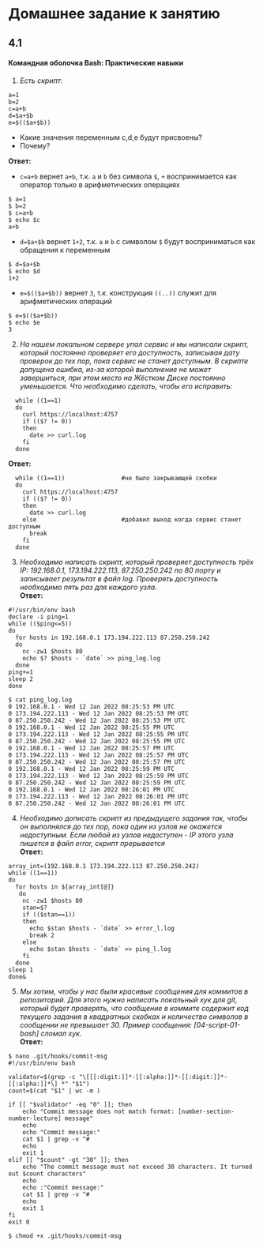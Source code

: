 # Домашнее задание к занятию  
## 4.1  
#### Командная оболочка Bash: Практические навыки  
1. *Есть скрипт:*  
```shell
a=1
b=2
c=a+b
d=$a+$b
e=$(($a+$b))
```  
- Какие значения переменным c,d,e будут присвоены?  
- Почему?  

**Ответ:**  
 - `c=a+b` вернет `a+b`, т.к. `a` и `b` без символа `$`, `+` воспринимается как оператор только в арифметических операциях  
```shell
$ a=1
$ b=2
$ c=a+b
$ echo $c
a+b
```  
 - `d=$a+$b` вернет `1+2`, т.к. `a` и `b` с символом `$` будут восприниматься как обращения к переменным  
```shell
$ d=$a+$b
$ echo $d
1+2
```  
 - `e=$(($a+$b))` вернет `3`, т.к. конструкция `((..))` служит для арифметических операций  
```shell
$ e=$(($a+$b))
$ echo $e
3
```  
2. *На нашем локальном сервере упал сервис и мы написали скрипт, который постоянно проверяет его доступность, записывая дату проверок до тех пор, пока сервис не станет доступным. В скрипте допущена ошибка, из-за которой выполнение не может завершиться, при этом место на Жёстком Диске постоянно уменьшается. Что необходимо сделать, чтобы его исправить:*  
```shell
  while ((1==1)
  do
    curl https://localhost:4757
    if (($? != 0))
    then
      date >> curl.log
    fi
  done
```  
**Ответ:**  
```shell
  while ((1==1))                #не было закрывающей скобки
  do
    curl https://localhost:4757
    if (($? != 0))
    then
      date >> curl.log
    else                        #добавил выход когда сервис станет доступным
      break                     
    fi
  done
```  
3. *Необходимо написать скрипт, который проверяет доступность трёх IP: 192.168.0.1, 173.194.222.113, 87.250.250.242 по 80 порту и записывает результат в файл log. Проверять доступность необходимо пять раз для каждого узла.*  
**Ответ:**  
```shell
#!/usr/bin/env bash
declare -i ping=1
while (($ping<=5))
do
  for hosts in 192.168.0.1 173.194.222.113 87.250.250.242 
  do
    nc -zw1 $hosts 80
    echo $? $hosts - `date` >> ping_log.log
  done
ping+=1
sleep 2
done
```  
```shell
$ cat ping_log.log
0 192.168.0.1 - Wed 12 Jan 2022 08:25:53 PM UTC
0 173.194.222.113 - Wed 12 Jan 2022 08:25:53 PM UTC
0 87.250.250.242 - Wed 12 Jan 2022 08:25:53 PM UTC
0 192.168.0.1 - Wed 12 Jan 2022 08:25:55 PM UTC
0 173.194.222.113 - Wed 12 Jan 2022 08:25:55 PM UTC
0 87.250.250.242 - Wed 12 Jan 2022 08:25:55 PM UTC
0 192.168.0.1 - Wed 12 Jan 2022 08:25:57 PM UTC
0 173.194.222.113 - Wed 12 Jan 2022 08:25:57 PM UTC
0 87.250.250.242 - Wed 12 Jan 2022 08:25:57 PM UTC
0 192.168.0.1 - Wed 12 Jan 2022 08:25:59 PM UTC
0 173.194.222.113 - Wed 12 Jan 2022 08:25:59 PM UTC
0 87.250.250.242 - Wed 12 Jan 2022 08:25:59 PM UTC
0 192.168.0.1 - Wed 12 Jan 2022 08:26:01 PM UTC
0 173.194.222.113 - Wed 12 Jan 2022 08:26:01 PM UTC
0 87.250.250.242 - Wed 12 Jan 2022 08:26:01 PM UTC
```  
4. *Необходимо дописать скрипт из предыдущего задания так, чтобы он выполнялся до тех пор, пока один из узлов не окажется недоступным. Если любой из узлов недоступен - IP этого узла пишется в файл error, скрипт прерывается*  
**Ответ:**  
```shell
array_int=(192.168.0.1 173.194.222.113 87.250.250.242)
while ((1==1))
do
  for hosts in ${array_int[@]}
   do
    nc -zw1 $hosts 80
    stan=$? 
    if (($stan==1))
    then
      echo $stan $hosts - `date` >> error_l.log
      break 2
    else
      echo $stan $hosts - `date` >> ping_l.log
    fi
  done
sleep 1
done&
```
5. *Мы хотим, чтобы у нас были красивые сообщения для коммитов в репозиторий. Для этого нужно написать локальный хук для git, который будет проверять, что сообщение в коммите содержит код текущего задания в квадратных скобках и количество символов в сообщении не превышает 30. Пример сообщения: [04-script-01-bash] сломал хук.*  
**Ответ:**  
```shell
$ nano .git/hooks/commit-msg
#!/usr/bin/env bash 

validator=$(grep -c "\[[[:digit:]]*-[[:alpha:]]*-[[:digit:]]*-[[:alpha:]]*\] *" "$1")
count=$(cat "$1" | wc -m )

if [[ "$validator" -eq "0" ]]; then 
    echo "Commit message does not match format: [number-section-number-lecture] message"
    echo 
    echo "Commit message:"
    cat $1 | grep -v ^#
    echo
    exit 1
elif [[ "$count" -gt "30" ]]; then 
    echo "The commit message must not exceed 30 characters. It turned out $count characters"
    echo 
    echo :"Commit message:"
    cat $1 | grep -v ^#
    echo
    exit 1
fi
exit 0
```
```shell
$ chmod +x .git/hooks/commit-msg
```